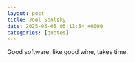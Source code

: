 ```yaml
---
layout: post
title: Joel Spolsky
date: 2025-05-05 05:11:54 +0000
categories: [quotes]
---
```


Good software, like good wine, takes time.  


